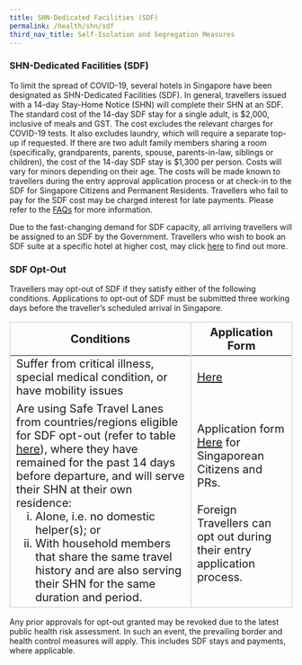 ```yaml
---
title: SHN-Dedicated Facilities (SDF)
permalink: /health/shn/sdf
third_nav_title: Self-Isolation and Segregation Measures
---
```


### SHN-Dedicated Facilities (SDF)

To limit the spread of COVID-19, several hotels in Singapore have been designated as SHN-Dedicated Facilities (SDF). In general, travellers issued with a 14-day Stay-Home Notice (SHN) will complete their SHN at an SDF. The standard cost of the 14-day SDF stay for a single adult, is $2,000, inclusive of meals and GST. The cost excludes the relevant charges for COVID-19 tests. It also excludes laundry, which will require a separate top-up if requested. If there are two adult family members sharing a room (specifically, grandparents, parents, spouse, parents-in-law, siblings or children), the cost of the 14-day SDF stay is $1,300 per person. Costs will vary for minors depending on their age. The costs will be made known to travellers during the entry approval application process or at check-in to the SDF for Singapore Citizens and Permanent Residents. Travellers who fail to pay for the SDF cost may be charged interest for late payments.  Please refer to the [FAQs](/health/faq#shnsdf) for more information.

Due to the fast-changing demand for SDF capacity, all arriving travellers will be assigned to an SDF by the Government. Travellers who wish to book an SDF suite at a specific hotel at higher cost, may click [here](/health/shn/sdfupgrade) to find out more.

### SDF Opt-Out

Travellers may opt-out of SDF if they satisfy either of the following conditions. Applications to opt-out of SDF must be submitted three working days before the traveller’s scheduled arrival in Singapore.

<table>
  <thead>
    <tr>
      <th style="font-size:20px; margin-top:0px; margin-bottom:0px;  border-left:2px solid #E0E0E0; border-top:2px solid #E0E0E0; border-right:2px solid #E0E0E0;">Conditions</th>
      <th style="font-size:20px; margin-top:0px; margin-bottom:0px; border-top:2px solid #E0E0E0; border-right:2px solid #E0E0E0;">Application Form</th>
    </tr>
  </thead>
  <tbody>
    <tr>
      <td  style="font-size:20px; margin-top:0px; margin-bottom:0px; border-left:2px solid #E0E0E0; border-right:2px solid #E0E0E0;">Suffer from critical illness, special medical condition, or have mobility issues
</td>
      <td style="font-size:20px; margin-top:0px; margin-bottom:0px; border-right:2px solid #E0E0E0;"><a href="https://go.gov.sg/shnhotelneeds">Here</a></td>
    </tr>
        <tr>
      <td style="font-size:20px; margin-top:0px; margin-bottom:0px; border-left:2px solid #E0E0E0; border-right:2px solid #E0E0E0; border-bottom:2px solid #E0E0E0;">Are using Safe Travel Lanes from countries/regions eligible for SDF opt-out (refer to table <a href="/files/SHN-and-swab-summary.pdf">here</a>), where they have remained for the past 14 days before departure, and will serve their SHN at their own residence:
          <ol style="margin-top:0px; margin-bottom:0px; font-size:20px; list-style-type:lower-roman">
            <li style="margin-top:0px; margin-bottom:0px; font-size:20px;"> Alone, i.e. no domestic helper(s); or </li>
<li style="margin-top:0px; margin-bottom:0px; font-size:20px;"> With household members that share the same travel history and are also serving their SHN for the same duration and period.</li>
        </ol>
           </td>
      <td style="font-size:20px; margin-top:0px; margin-bottom:0px; border-bottom:2px solid #E0E0E0; border-right:2px solid #E0E0E0;">Application form <a href="/sc-pr/opt-out/apply-now">Here</a> for Singaporean Citizens and PRs. <br/><br/> Foreign Travellers can opt out during their entry application process. 
</td>
    </tr>
  </tbody>
  </table>
  
Any prior approvals for opt-out granted may be revoked due to the latest public health risk assessment. In such an event, the prevailing border and health control measures will apply. This includes SDF stays and payments, where applicable. 
